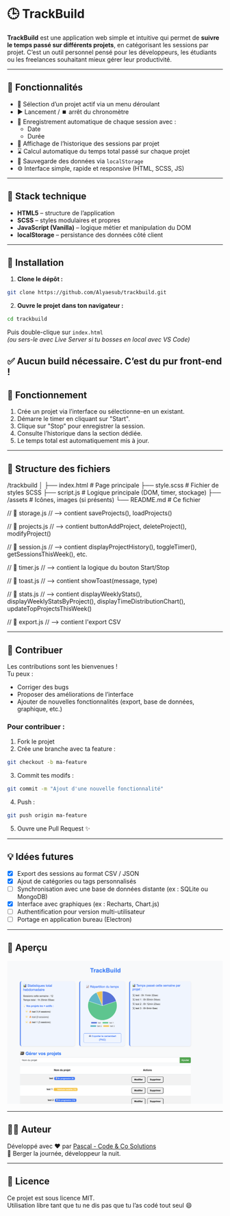 # 🕒 TrackBuild

**TrackBuild** est une application web simple et intuitive qui permet de **suivre le temps passé sur différents projets**, en catégorisant les sessions par projet. C’est un outil personnel pensé pour les développeurs, les étudiants ou les freelances souhaitant mieux gérer leur productivité.

---

## 🚀 Fonctionnalités

-   🎯 Sélection d’un projet actif via un menu déroulant
-   ▶️ Lancement / ⏹️ arrêt du chronomètre
-   📅 Enregistrement automatique de chaque session avec :
    -   Date
    -   Durée
-   🧠 Affichage de l’historique des sessions par projet
-   ⌛ Calcul automatique du temps total passé sur chaque projet
-   💾 Sauvegarde des données via `localStorage`
-   ⚙️ Interface simple, rapide et responsive (HTML, SCSS, JS)

---

## 🧰 Stack technique

-   **HTML5** – structure de l’application
-   **SCSS** – styles modulaires et propres
-   **JavaScript (Vanilla)** – logique métier et manipulation du DOM
-   **localStorage** – persistance des données côté client

---

## 🔧 Installation

1. **Clone le dépôt :**

```bash
git clone https://github.com/Alyaesub/trackbuild.git
```

2. **Ouvre le projet dans ton navigateur :**

```bash
cd trackbuild
```

Puis double-clique sur `index.html`  
_(ou sers-le avec Live Server si tu bosses en local avec VS Code)_

## ✅ Aucun build nécessaire. C’est du pur front-end !

## 🔧 Fonctionnement

1. Crée un projet via l’interface ou sélectionne-en un existant.
2. Démarre le timer en cliquant sur "Start".
3. Clique sur "Stop" pour enregistrer la session.
4. Consulte l’historique dans la section dédiée.
5. Le temps total est automatiquement mis à jour.

---

## 📂 Structure des fichiers

/trackbuild
│
├── index.html # Page principale
├── style.scss # Fichier de styles SCSS
├── script.js # Logique principale (DOM, timer, stockage)
├── /assets # Icônes, images (si présents)
└── README.md # Ce fichier

// 📁 storage.js
// --> contient saveProjects(), loadProjects()

// 📁 projects.js
// --> contient buttonAddProject, deleteProject(), modifyProject()

// 📁 session.js
// --> contient displayProjectHistory(), toggleTimer(), getSessionsThisWeek(), etc.

// 📁 timer.js
// --> contient la logique du bouton Start/Stop

// 📁 toast.js
// --> contient showToast(message, type)

// 📁 stats.js
// --> contient displayWeeklyStats(), displayWeeklyStatsByProject(), displayTimeDistributionChart(), updateTopProjectsThisWeek()

// 📁 export.js
// --> contient l'export CSV

---

## 🤝 Contribuer

Les contributions sont les bienvenues !  
Tu peux :

-   Corriger des bugs
-   Proposer des améliorations de l’interface
-   Ajouter de nouvelles fonctionnalités (export, base de données, graphique, etc.)

### Pour contribuer :

1. Fork le projet
2. Crée une branche avec ta feature :

```bash
git checkout -b ma-feature
```

3. Commit tes modifs :

```bash
git commit -m "Ajout d'une nouvelle fonctionnalité"
```

4. Push :

```bash
git push origin ma-feature
```

5. Ouvre une Pull Request ✨

---

## 💡 Idées futures

-   [x] Export des sessions au format CSV / JSON
-   [x] Ajout de catégories ou tags personnalisés
-   [ ] Synchronisation avec une base de données distante (ex : SQLite ou MongoDB)
-   [x] Interface avec graphiques (ex : Recharts, Chart.js)
-   [ ] Authentification pour version multi-utilisateur
-   [ ] Portage en application bureau (Electron)

---

## 📸 Aperçu

![TrackBuild screenshot](assets/trackbuild-preview.png)

---

## 👨‍💻 Auteur

Développé avec ❤️ par [Pascal - Code & Co Solutions](https://github.com/Alyaesub)  
🐑 Berger la journée, développeur la nuit.

---

## 📜 Licence

Ce projet est sous licence MIT.  
Utilisation libre tant que tu ne dis pas que tu l’as codé tout seul 😄
